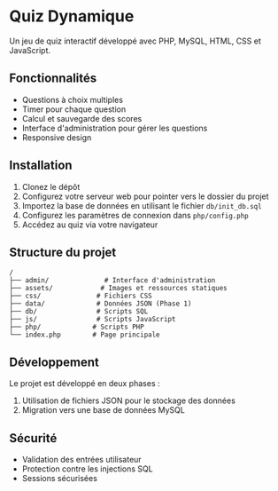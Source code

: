# Quiz Dynamique

Un jeu de quiz interactif développé avec PHP, MySQL, HTML, CSS et JavaScript.

## Fonctionnalités

- Questions à choix multiples
- Timer pour chaque question
- Calcul et sauvegarde des scores
- Interface d'administration pour gérer les questions
- Responsive design

## Installation

1. Clonez le dépôt
2. Configurez votre serveur web pour pointer vers le dossier du projet
3. Importez la base de données en utilisant le fichier `db/init_db.sql`
4. Configurez les paramètres de connexion dans `php/config.php`
5. Accédez au quiz via votre navigateur

## Structure du projet

```
/
├── admin/              # Interface d'administration
├── assets/            # Images et ressources statiques
├── css/              # Fichiers CSS
├── data/             # Données JSON (Phase 1)
├── db/               # Scripts SQL
├── js/               # Scripts JavaScript
├── php/             # Scripts PHP
└── index.php        # Page principale
```

## Développement

Le projet est développé en deux phases :

1. Utilisation de fichiers JSON pour le stockage des données
2. Migration vers une base de données MySQL

## Sécurité

- Validation des entrées utilisateur
- Protection contre les injections SQL
- Sessions sécurisées